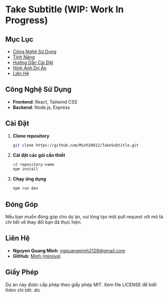 # Take Subtitle (WIP: Work In Progress)

## Mục Lục

- [Công Nghệ Sử Dụng](#công-nghệ-sử-dụng)
- [Tính Năng](#tính-năng)
- [Hướng Dẫn Cài Đặt](#cài-đặt)
- [Hình Ảnh Dự Án](#hình-ảnh-dự-án)
- [Liên Hệ](#liên-hệ)


## Công Nghệ Sử Dụng
- **Frontend**: React, Tailwind CSS
- **Backend**: Node.js, Express
  
## Cài Đặt
1. **Clone repository**
   ```bash
   git clone https://github.com/Minh20812/TakeSubtitle.git
   ```
2. **Cài đặt các gói cần thiết**
   ```bash
   cd repository-name
   npm install
   ```
3. **Chạy ứng dụng**
   ```bash
   npm run dev
   ```

## Đóng Góp
Nếu bạn muốn đóng góp cho dự án, vui lòng tạo một pull request với mô tả chi tiết về thay đổi bạn đã thực hiện.

## Liên Hệ
- **Nguyen Quang Minh**: [ngquangminh2128@gmail.com](mailto:ngquangminh2128@gmail.com)
- **GitHub**: [Minh (minova)](https://github.com/Minh20812)

## Giấy Phép
Dự án này được cấp phép theo giấy phép MIT. Xem file LICENSE để biết thêm chi tiết.
díc
